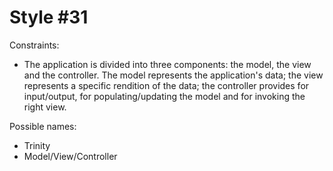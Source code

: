 Style #31
==============================

Constraints:

- The application is divided into three components: the model, the
  view and the controller. The model represents the application's
  data; the view represents a specific rendition of the data; the
  controller provides for input/output, for populating/updating the
  model and for invoking the right view.

Possible names:

- Trinity
- Model/View/Controller

